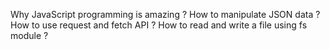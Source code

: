 Why JavaScript programming is amazing ?
How to manipulate JSON data ?
How to use request and fetch API ?
How to read and write a file using fs module ?
